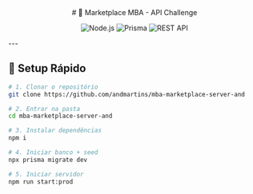 <div align="center">
# 🛒 Marketplace MBA - API Challenge

![Node.js](https://img.shields.io/badge/Node.js-18+-43853D?style=for-the-badge&logo=node.js&logoColor=white)
![Prisma](https://img.shields.io/badge/Prisma-2D3748?style=for-the-badge&logo=prisma&logoColor=white)
![REST API](https://img.shields.io/badge/API-REST-00B0FF?style=for-the-badge&logo=express&logoColor=white)

</div>
---

## 🔧 Setup Rápido

```bash
# 1. Clonar o repositório
git clone https://github.com/andmartins/mba-marketplace-server-and

# 2. Entrar na pasta
cd mba-marketplace-server-and

# 3. Instalar dependências
npm i

# 4. Iniciar banco + seed
npx prisma migrate dev

# 5. Iniciar servidor
npm run start:prod